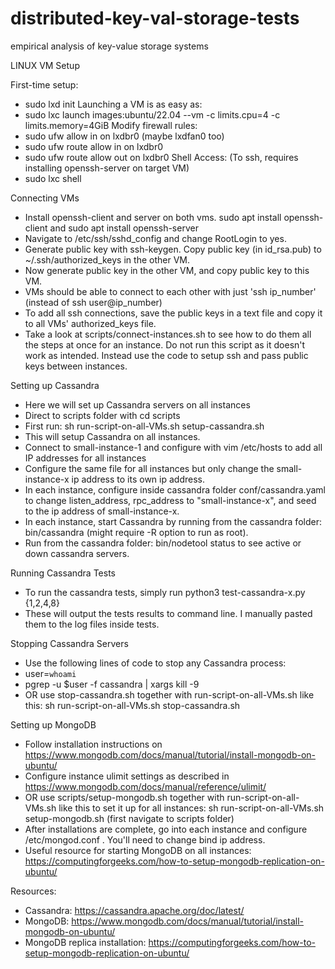 # distributed-key-val-storage-tests
empirical analysis of key-value storage systems

LINUX VM Setup

First-time setup: 
- sudo lxd init
Launching a VM is as easy as:
- sudo lxc launch images:ubuntu/22.04 <VM Name> --vm -c limits.cpu=4 -c limits.memory=4GiB
Modify firewall rules:
- sudo ufw allow in on lxdbr0 (maybe lxdfan0 too)
- sudo ufw route allow in on lxdbr0
- sudo ufw route allow out on lxdbr0
Shell Access: (To ssh, requires installing openssh-server on target VM) 
- sudo lxc shell <VM Name>

Connecting VMs
- Install openssh-client and server on both vms. sudo apt install openssh-client and sudo apt install openssh-server
- Navigate to /etc/ssh/sshd_config and change RootLogin to yes.
- Generate public key with ssh-keygen. Copy public key (in id_rsa.pub) to ~/.ssh/authorized_keys in the other VM.
- Now generate public key in the other VM, and copy public key to this VM.
- VMs should be able to connect to each other with just 'ssh ip_number' (instead of ssh user@ip_number)
- To add all ssh connections, save the public keys in a text file and copy it to all VMs' authorized_keys file.
- Take a look at scripts/connect-instances.sh to see how to do them all the steps at once for an instance. Do not run this script as it doesn't work as intended. Instead use the code to setup ssh and pass public keys between instances.

Setting up Cassandra
- Here we will set up Cassandra servers on all instances
- Direct to scripts folder with cd scripts
- First run: sh run-script-on-all-VMs.sh setup-cassandra.sh
- This will setup Cassandra on all instances.
- Connect to small-instance-1 and configure with vim /etc/hosts to add all IP addresses for all instances
- Configure the same file for all instances but only change the small-instance-x ip address to its own ip address.
- In each instance, configure inside cassandra folder conf/cassandra.yaml to change listen_address, rpc_address to "small-instance-x", and seed to the ip address of small-instance-x.
- In each instance, start Cassandra by running from the cassandra folder: bin/cassandra (might require -R option to run as root). 
- Run from the cassandra folder: bin/nodetool status to see active or down cassandra servers.

Running Cassandra Tests
- To run the cassandra tests, simply run python3 test-cassandra-x.py {1,2,4,8}
- These will output the tests results to command line. I manually pasted them to the log files inside tests.

Stopping Cassandra Servers
- Use the following lines of code to stop any Cassandra process: 
- user=`whoami`
- pgrep -u $user -f cassandra | xargs kill -9
- OR use stop-cassandra.sh together with run-script-on-all-VMs.sh like this: sh run-script-on-all-VMs.sh stop-cassandra.sh


Setting up MongoDB
- Follow installation instructions on https://www.mongodb.com/docs/manual/tutorial/install-mongodb-on-ubuntu/
- Configure instance ulimit settings as described in https://www.mongodb.com/docs/manual/reference/ulimit/
- OR use scripts/setup-mongodb.sh together with run-script-on-all-VMs.sh like this to set it up for all instances: sh run-script-on-all-VMs.sh setup-mongodb.sh  (first navigate to scripts folder)
- After installations are complete, go into each instance and configure /etc/mongod.conf . You'll need to change bind ip address.
- Useful resource for starting MongoDB on all instances: https://computingforgeeks.com/how-to-setup-mongodb-replication-on-ubuntu/



Resources:
- Cassandra: https://cassandra.apache.org/doc/latest/
- MongoDB: https://www.mongodb.com/docs/manual/tutorial/install-mongodb-on-ubuntu/
- MongoDB replica installation: https://computingforgeeks.com/how-to-setup-mongodb-replication-on-ubuntu/

